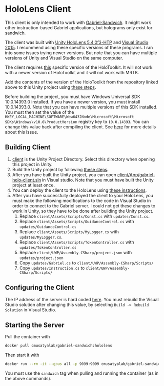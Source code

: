 # HoloLens Client

This client is only intended to work with
[Gabriel-Sandwich](/cmusatyalab/gabriel-sandwich). It might work other
instruction-based Gabriel applications, but holograms only exist for sandwich.

The client was built with
[Unity HoloLens 5.4.0f3-HTP](http://beta.unity3d.com/download/b21dfedb4779/UnityDownloadAssistant.exe)
and [Visual Studio 2015](https://go.microsoft.com/fwlink/?LinkId=532606). I
recommend using these specific versions of these programs. I ran into some
issues trying newer versions. But note that you can have multiple versions of
Unity and Visual Studio on the same computer.

The client requires
[this](https://github.com/Microsoft/MixedRealityToolkit-Unity/tree/82fc64462b987f1d572d0db9bb3b39fe8f1a56f0)
specific version of the HoloToolkit. It will not work with a newer version of
HoloToolkit and it will not work with MRTK.

Add the contents of the version of the HoloToolkit from the repository linked
above to this Unity project using
[these steps](https://github.com/Microsoft/MixedRealityToolkit-Unity/blob/82fc64462b987f1d572d0db9bb3b39fe8f1a56f0/GettingStarted.md).

Before building the project, you must have Windows Universal SDK 10.0.14393.0
installed. If you have a newer version, you must install 10.0.14393.0.
Note that you can have multiple versions of this SDK installed.
You must then set the value of the
`HKEY_LOCAL_MACHINE\SOFTWARE\Wow6432Node\Microsoft\Microsoft SDKs\Windows\v10.0\ProductVersion`
registry key to `10.0.14393`. You can change this value back after compiling the
client. See
[here](https://forum.unity.com/threads/suddenly-unable-to-build-solutions-anymore.466066/#post-3034148)
for more details about this issue.

## Building Client

1. [client](client) is the Unity Project Directory. Select this directory when
   opening this project in Unity.
2. Build the Unity project by following
   [these steps](https://github.com/Microsoft/MixedRealityToolkit-Unity/blob/82fc64462b987f1d572d0db9bb3b39fe8f1a56f0/GettingStarted.md#building-your-project-for-hololens).
3. After you have built the Unity project, you can open
   [client/App/gabriel-holo-client.sln](client/App/gabriel-holo-client.sln) in
   Visual studio. Note that you must have built the Unity project at least once.
4. You can deploy the client to the HoloLens using
   [these instructions](https://docs.microsoft.com/en-us/windows/mixed-reality/using-visual-studio).
5. After you have successfully deployed the client to your HoloLens, you must
   make the following modifications to the code in Visual Studio in order to
   connect to the Gabriel server. I could not get these changes to work in
   Unity, so they have to be done after building the Unity project.
   1. Replace `client/Assets/Scripts/Const.cs` with `updates/Const.cs`.
   2. Replace `client/Assets/Scripts/GuidanceControl.cs` with
      `updates/GuidanceControl.cs`
   3. Replace `client/Assets/Scripts/MyLogger.cs` with `updates/MyLogger.cs`.
   4. Replace `client/Assets/Scripts/TokenController.cs` with
      `updates/TokenController.cs`
   5. Replace `client/UWP/Assembly-CSharp/project.json` with
      `updates/project.json`
   6. Copy `updates/Gabriel.cs` to
      `client/UWP/Assembly-CSharp/Scripts/`
   7. Copy `updates/Instruction.cs` to
      `client/UWP/Assembly-CSharp/Scripts/`

## Configuring the Client

The IP address of the server is hard coded
[here](client/Assets/Scripts/Const.cs). You must rebuild the Visual Studio
solution after changing this value, by selecting `Build -> Rebuild Solution` in
Visual Studio.

## Starting the Server

Pull the container with
```bash
docker pull cmusatyalab/gabriel-sandwich:hololens
```

Then start it with
```bash
docker run --rm -it --gpus all -p 9099:9099 cmusatyalab/gabriel-sandwich:sandwich
```

You must use the `sandwich` tag when pulling and running the container (as in
the above commands).
